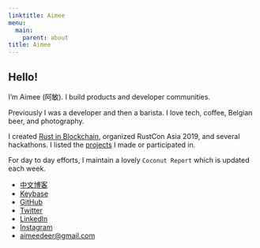 ```yaml
---
linktitle: Aimee
menu:
  main:
    parent: about
title: Aimee
---
```


## Hello!

I’m Aimee (阿敏). I build products and developer communities.

Previously I was a developer and then a barista. I love tech, coffee, Belgian beer, and photography.

I created [Rust in Blockchain](https://rustinblockchain.org/), organized RustCon Asia 2019, and several hackathons.
I listed the [projects](about/projects) I made or participated in.

For day to day efforts, I maintain a lovely `Coconut Report` which is updated each week.

- [中文博客](https://newhacker.org)
- [Keybase](https://keybase.io/aimeedeer)
- [GitHub](https://github.com/Aimeedeer)
- [Twitter](https://twitter.com/Aimee_Z_)
- [LinkedIn](https://www.linkedin.com/in/aimeezhu/)
- [Instagram](https://www.instagram.com/aimeedeer/)
- aimeedeer@gmail.com
